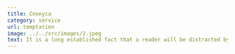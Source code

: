 ```yaml
---
title: Спокуса
category: service
url: temptation
image: ../../src/images/2.jpeg
text: It is a long established fact that a reader will be distracted by the readable content of a page when looking at its layout. The point of using Lorem Ipsum is that it has a more-or-less normal distribution of letters, as opposed to using 'Content here, content here', making it look like readable English.
---
```


<!-- #  Спокуса

*Any nauas asd asd*, asdadasdasdasdasdasd asd asd ad sad sadas asd asdda as -->
